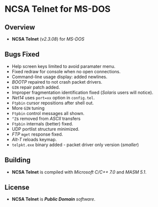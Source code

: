 # NCSA Telnet for MS-DOS

## Overview

* **NCSA Telnet** (v*2.3.08*) for *MS-DOS*

## Bugs Fixed

* Help screen keys limited to avoid paramater menu.
* Fixed redraw for console when no open connections.
* Command-line usage display: added newlines.
* *BOOTP* repaired to not crash packet drivers.
* `GIN` repair patch added.
* Improper fragmentation identification fixed (*Solaris* users will notice).
* *Net14* uses `port=xx` option in `config.tel`.
* `Ftpbin` cursor repositions after shell out.
* More `GIN` tuning
* `Ftpbin` control messages all shown.
* `^Z`s removed from *ASCII* transfers
* `Ftpbin` internals (better) fixed.
* UDP portlist structure minimized.
* *FTP* `mget` response fixed.
* *Alt-T* reloads keymap.
* `telpkt.exe` binary added - packet driver only version (*smaller*)

## Building

* **NCSA Telnet** is compiled with *Microsoft C/C++ 7.0* and *MASM 5.1*.

## License

* **NCSA Telnet** is _**Public Domain** software_.
